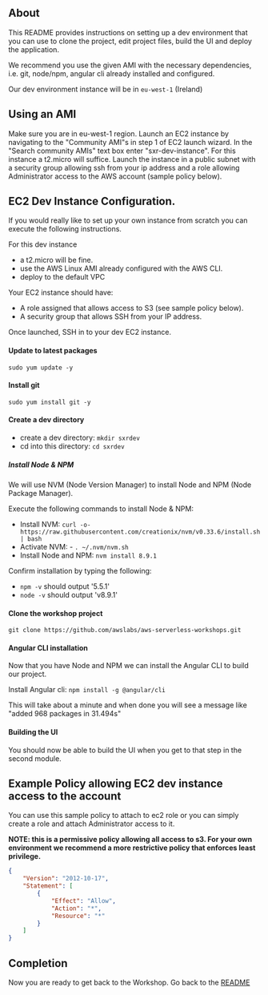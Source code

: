 ## About

This README provides instructions on setting up a dev environment
that you can use to clone the project, edit project files, build the UI
and deploy the application.

We recommend you use the given AMI with the necessary dependencies, i.e. git,
node/npm, angular cli already installed and configured.

Our dev environment instance will be in `eu-west-1` (Ireland)

## Using an AMI

Make sure you are in eu-west-1 region. Launch an EC2 instance by navigating
to the "Community AMI"s in step 1 of EC2 launch wizard. In the "Search
community AMIs" text box enter "sxr-dev-instance". For this instance a
t2.micro will suffice. Launch the instance in a public subnet with a
security group allowing ssh from your ip address and a role allowing
Administrator access to the AWS account (sample policy below).


## EC2 Dev Instance Configuration.

If you would really like to set up your own instance from scratch you can execute the following instructions.

For this dev instance
- a t2.micro will be fine.
- use the AWS Linux AMI already configured with the AWS CLI.
- deploy to the default VPC

Your EC2 instance should have:
- A role assigned that allows access to S3 (see sample policy below).
- A security group that allows SSH from your IP address.

Once launched, SSH in to your dev EC2 instance.

#### Update to latest packages
`sudo yum update -y`

#### Install git
`sudo yum install git -y`

#### Create a dev directory
- create a dev directory: `mkdir sxrdev`
- cd into this directory: `cd sxrdev`

##### Install Node & NPM

We will use NVM (Node Version Manager) to install Node and NPM (Node Package
Manager).

Execute the following commands to install Node & NPM:

- Install NVM: `curl -o- https://raw.githubusercontent.com/creationix/nvm/v0.33.6/install.sh | bash`
- Activate NVM: - `. ~/.nvm/nvm.sh`
- Install Node and NPM: `nvm install 8.9.1`

Confirm installation by typing the following:
- `npm -v` should output '5.5.1'
- `node -v` should output 'v8.9.1'

#### Clone the workshop project

`git clone https://github.com/awslabs/aws-serverless-workshops.git`

#### Angular CLI installation

Now that you have Node and NPM we can install the Angular CLI to build our
project.

Install Angular cli: `npm install -g @angular/cli`

This will take about a minute and when done you will see a message like
"added 968 packages in 31.494s"


#### Building the UI

You should now be able to build the UI when you get to that step in the second module.


## Example Policy allowing EC2 dev instance access to the account

You can use this sample policy to attach to ec2 role or you can simply create
a role and attach Administrator access to it.


**NOTE: this is a permissive policy allowing all access to s3. For your
own environment we recommend a more restrictive policy that enforces
least privilege.**
```json
{
    "Version": "2012-10-17",
    "Statement": [
        {
            "Effect": "Allow",
            "Action": "*",
            "Resource": "*"
        }
    ]
}
```

## Completion

Now you are ready to get back to the Workshop. Go back to the
[README](README.md#implementation-instructions)

